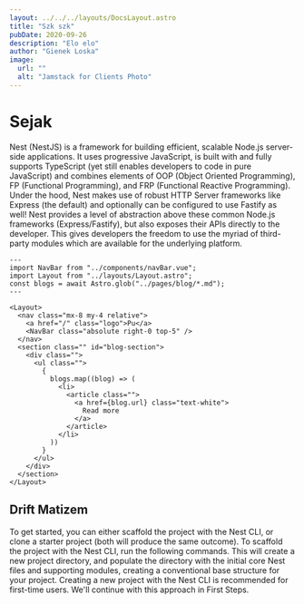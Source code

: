 ```yaml
---
layout: ../../../layouts/DocsLayout.astro
title: "Szk szk"
pubDate: 2020-09-26
description: "Elo elo"
author: "Gienek Loska"
image:
  url: ""
  alt: "Jamstack for Clients Photo"
---
```


# Sejak

Nest (NestJS) is a framework for building efficient, scalable Node.js server-side applications. It uses progressive JavaScript, is built with and fully supports TypeScript (yet still enables developers to code in pure JavaScript) and combines elements of OOP (Object Oriented Programming), FP (Functional Programming), and FRP (Functional Reactive Programming).
Under the hood, Nest makes use of robust HTTP Server frameworks like Express (the default) and optionally can be configured to use Fastify as well!
Nest provides a level of abstraction above these common Node.js frameworks (Express/Fastify), but also exposes their APIs directly to the developer. This gives developers the freedom to use the myriad of third-party modules which are available for the underlying platform.

```astro
---
import NavBar from "../components/navBar.vue";
import Layout from "../layouts/Layout.astro";
const blogs = await Astro.glob("../pages/blog/*.md");
---

<Layout>
  <nav class="mx-8 my-4 relative">
    <a href="/" class="logo">Pu</a>
    <NavBar class="absolute right-0 top-5" />
  </nav>
  <section class="" id="blog-section">
    <div class="">
      <ul class="">
        {
          blogs.map((blog) => (
            <li>
              <article class="">
                <a href={blog.url} class="text-white">
                  Read more
                </a>
              </article>
            </li>
          ))
        }
      </ul>
    </div>
  </section>
</Layout>
```

## Drift Matizem

To get started, you can either scaffold the project with the Nest CLI, or clone a starter project (both will produce the same outcome).
To scaffold the project with the Nest CLI, run the following commands. This will create a new project directory, and populate the directory with the initial core Nest files and supporting modules, creating a conventional base structure for your project. Creating a new project with the Nest CLI is recommended for first-time users. We'll continue with this approach in First Steps.
